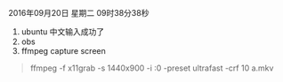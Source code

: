 2016年09月20日 星期二 09时38分38秒

1.  ubuntu 中文输入成功了  
2.  obs  
3.  ffmpeg  capture screen 
>    ffmpeg -f x11grab -s 1440x900 -i :0 -preset ultrafast -crf 10  a.mkv   
